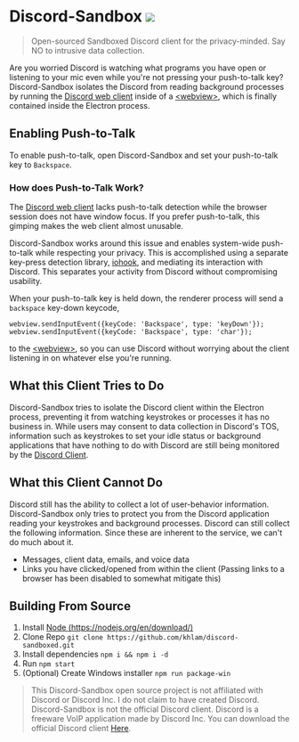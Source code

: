 # Discord-Sandbox <a href="https://github.com/khlam/discord-sandboxed/releases/latest"><img src="https://img.shields.io/badge/download-latest-green.svg"></a>

> Open-sourced Sandboxed Discord client for the privacy-minded. Say NO to intrusive data collection.


Are you worried Discord is watching what programs you have open or listening to your mic even while you're not pressing your push-to-talk key?
Discord-Sandbox isolates the Discord from reading background processes by running the [Discord web client](https://discordapp.com/) inside of a [\<webview>](https://developer.chrome.com/apps/tags/webview), which is finally contained inside the Electron process.

## Enabling Push-to-Talk
To enable push-to-talk, open Discord-Sandbox and set your push-to-talk key to `Backspace`. 

### How does Push-to-Talk Work?

The [Discord web client](https://discordapp.com/) lacks push-to-talk detection while the browser session does not have window focus.
If you prefer push-to-talk, this gimping makes the web client almost unusable.

Discord-Sandbox works around this issue and enables system-wide push-to-talk while respecting your privacy. 
This is accomplished using a separate key-press detection library, [iohook](https://www.npmjs.com/package/iohook), and mediating its interaction with Discord.
This separates your activity from Discord without compromising usability.

When your push-to-talk key is held down, the renderer process will send a `backspace` key-down keycode,

`
webview.sendInputEvent({keyCode: 'Backspace', type: 'keyDown'});
webview.sendInputEvent({keyCode: 'Backspace', type: 'char'});
`

to the [\<webview>](https://developer.chrome.com/apps/tags/webview), so you can use Discord without worrying about the client listening in on whatever else you're running.

## What this Client Tries to Do
Discord-Sandbox tries to isolate the Discord client within the Electron process, preventing it from watching keystrokes or processes it has no business in.
While users may consent to data collection in Discord's TOS, information such as keystrokes to set your idle status or background applications that have nothing to do with Discord are still being monitored by the [Discord Client](https://discordapp.com/download).

## What this Client Cannot Do
Discord still has the ability to collect a lot of user-behavior information.
Discord-Sandbox only tries to protect you from the Discord application reading your keystrokes and background processes.
Discord can still collect the following information. Since these are inherent to the service, we can't do much about it.

- Messages, client data, emails, and voice data
- Links you have clicked/opened from within the client (Passing links to a browser has been disabled to somewhat mitigate this)


## Building From Source
1. Install [Node (https://nodejs.org/en/download/)](https://nodejs.org/en/download/)
2. Clone Repo `git clone https://github.com/khlam/discord-sandboxed.git`
3. Install dependencies `npm i && npm i -d`
4. Run `npm start`
5. (Optional) Create Windows installer `npm run package-win`




> This Discord-Sandbox open source project is not affiliated with Discord or Discord Inc.
I do not claim to have created Discord.
Discord-Sandbox is not the official Discord client.
Discord is a freeware VoIP application made by Discord Inc.
You can download the official Discord client [Here](https://discordapp.com/download).